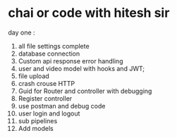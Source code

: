 # chai or code  with hitesh sir 


day one : 
1.  all file settings complete 
2. database connection 
3. Custom api response error handling 
4. user and  video model with hooks and JWT;     
5. file upload 
6. crash crouse HTTP
7. Guid for Router and controller with debugging 
8. Register controller 
9. use postman and debug code 
10. user login and logout 
11. sub pipelines 
12. Add models 